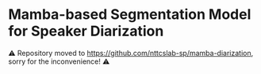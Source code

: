 # Mamba-based Segmentation Model for Speaker Diarization

⚠️ Repository moved to https://github.com/nttcslab-sp/mamba-diarization, sorry for the inconvenience! ⚠️